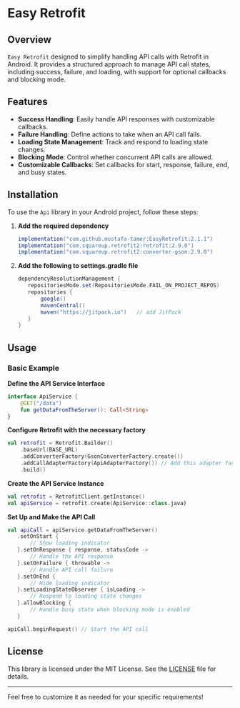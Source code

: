 ﻿# Easy Retrofit


## Overview

`Easy Retrofit` designed to simplify handling API calls with Retrofit in Android. It provides a structured approach to manage API call states, including success, failure, and loading, with support for optional callbacks and blocking mode.

## Features

- **Success Handling**: Easily handle API responses with customizable callbacks.
- **Failure Handling**: Define actions to take when an API call fails.
- **Loading State Management**: Track and respond to loading state changes.
- **Blocking Mode**: Control whether concurrent API calls are allowed.
- **Customizable Callbacks**: Set callbacks for start, response, failure, end, and busy states.

## Installation

To use the `Api` library in your Android project, follow these steps:

1. **Add the required dependency** 

   ```gradle
   implementation("com.github.mostafa-tamer:EasyRetrofit:2.1.1")
   implementation("com.squareup.retrofit2:retrofit:2.9.0")
   implementation("com.squareup.retrofit2:converter-gson:2.9.0")
   ```
   
2. **Add the following to settings.gradle file**

   ```gradle
   dependencyResolutionManagement {
      repositoriesMode.set(RepositoriesMode.FAIL_ON_PROJECT_REPOS)
      repositories {
          google()
          mavenCentral()
          maven("https://jitpack.io")   // add JitPack
      }
   }
   ```

## Usage

### Basic Example

**Define the API Service Interface**

```kotlin
interface ApiService {
    @GET("/data")
    fun getDataFromTheServer(): Call<String>
}
```

**Configure Retrofit with the necessary factory**

```kotlin
val retrofit = Retrofit.Builder()
    .baseUrl(BASE_URL)
    .addConverterFactory(GsonConverterFactory.create())
    .addCallAdapterFactory(ApiAdapterFactory()) // Add this adapter factory
    .build()
```

**Create the API Service Instance**

```kotlin
val retrofit = RetrofitClient.getInstance()
val apiService = retrofit.create(ApiService::class.java)
```

**Set Up and Make the API Call**

```kotlin
val apiCall = apiService.getDataFromTheServer()
   .setOnStart {
       // Show loading indicator
   }.setOnResponse { response, statusCode ->
       // Handle the API response
   }.setOnFailure { throwable ->
       // Handle API call failure
   }.setOnEnd {
       // Hide loading indicator
   }.setLoadingStateObserver { isLoading ->
       // Respond to loading state changes
   }.allowBlocking {
       // Handle busy state when blocking mode is enabled
   }

apiCall.beginRequest() // Start the API call
```


## License

This library is licensed under the MIT License. See the [LICENSE](LICENSE) file for details.

---

Feel free to customize it as needed for your specific requirements!
